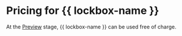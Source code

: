 # Pricing for {{ lockbox-name }}

At the [Preview](../overview/concepts/launch-stages.md) stage, {{ lockbox-name }} can be used free of charge.

